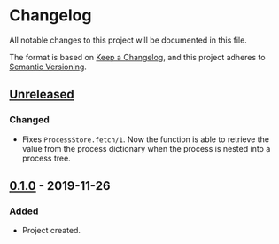 # Changelog
All notable changes to this project will be documented in this file.

The format is based on [Keep a Changelog](https://keepachangelog.com/en/1.0.0/),
and this project adheres to [Semantic Versioning](https://semver.org/spec/v2.0.0.html).

## [Unreleased]
### Changed
- Fixes `ProcessStore.fetch/1`. Now the function is able to retrieve the value from the process
  dictionary when the process is nested into a process tree.

## [0.1.0] - 2019-11-26
### Added
- Project created.

[Unreleased]: https://github.com/FindHotel/process_store/compare/0.1.0...HEAD
[0.1.0]: https://github.com/FindHotel/process_store/releases/tag/0.1.0
